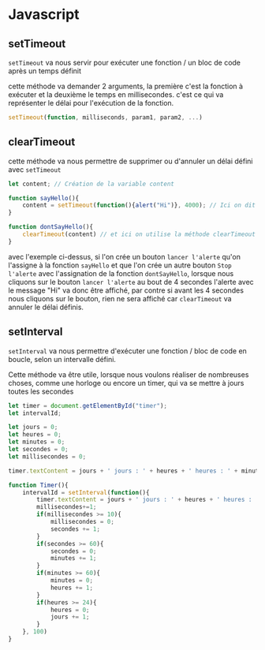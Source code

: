 # Javascript

## setTimeout

`setTimeout` va nous servir pour exécuter une fonction / un bloc de code après un temps définit 

cette méthode va demander 2 arguments, la première c'est la fonction à exécuter et la deuxième le temps en millisecondes. c'est ce qui va représenter le délai pour l'exécution de la fonction.

```js
setTimeout(function, milliseconds, param1, param2, ...)
```

## clearTimeout

cette méthode va nous permettre de supprimer ou d'annuler un délai défini avec `setTimeout`

```js
let content; // Création de la variable content

function sayHello(){
    content = setTimeout(function(){alert("Hi")}, 4000); // Ici on dit que la variable content est égal au setTimeout, qui affiche un message au bout de 4 seconde
}

function dontSayHello(){
    clearTimeout(content) // et ici on utilise la méthode clearTimeout pour annuler le délai défini par setTimeout
}
```

avec l'exemple ci-dessus, si l'on crée un bouton `lancer l'alerte` qu'on l'assigne à la fonction `sayHello` et que l'on crée un autre bouton `Stop l'alerte` avec l'assignation de la fonction `dontSayHello`, lorsque nous cliquons sur le bouton `lancer l'alerte` au bout de 4 secondes l'alerte avec le message "Hi" va donc être affiché, par contre si avant les 4 secondes nous cliquons sur le bouton, rien ne sera affiché car `clearTimeout` va annuler le délai définis.

## setInterval

`setInterval` va nous permettre d'exécuter une fonction / bloc de code en boucle, selon un intervalle défini.

Cette méthode va être utile, lorsque nous voulons réaliser de nombreuses choses, comme une horloge ou encore un timer, qui va se mettre à jours toutes les secondes 

```js
let timer = document.getElementById("timer");
let intervalId;

let jours = 0;
let heures = 0;
let minutes = 0;
let secondes = 0;
let millisecondes = 0;

timer.textContent = jours + ' jours : ' + heures + ' heures : ' + minutes + ' minutes : ' + secondes + ' secondes : ' + millisecondes;

function Timer(){
    intervalId = setInterval(function(){
        timer.textContent = jours + ' jours : ' + heures + ' heures : ' + minutes + ' minutes : ' + secondes + ' secondes : ' + millisecondes;
        millisecondes+=1;
        if(millisecondes >= 10){
            millisecondes = 0;
            secondes += 1;
        }
        if(secondes >= 60){
            secondes = 0;
            minutes += 1;
        }
        if(minutes >= 60){
            minutes = 0;
            heures += 1;
        }
        if(heures >= 24){
            heures = 0;
            jours += 1;
        }
    }, 100)
}
```
